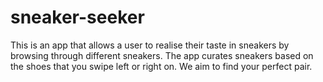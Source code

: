 # sneaker-seeker
This is an app that allows a user to realise their taste in sneakers by browsing through different sneakers. The app curates sneakers based on the shoes that you swipe left or right on. 
We aim to find your perfect pair.
